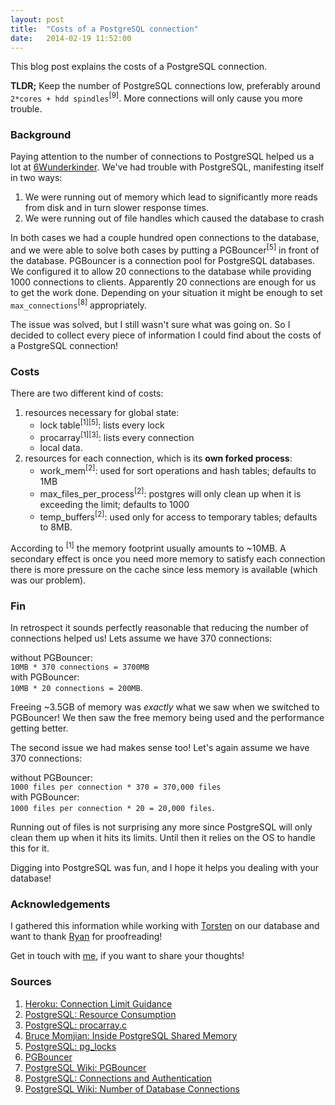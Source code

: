 ```yaml
---
layout: post
title:  "Costs of a PostgreSQL connection"
date:   2014-02-19 11:52:00
---
```


This blog post explains the costs of a PostgreSQL connection. 

__TLDR;__ Keep the number of PostgreSQL connections low, preferably around `2*cores + hdd spindles`<sup>\[9\]</sup>. More connections will only cause you more trouble.

### Background

Paying attention to the number of connections to PostgreSQL helped us a lot at [6Wunderkinder](http://www.6wunderkinder.com). We've had trouble with PostgreSQL, manifesting itself in two ways:

1. We were running out of memory which lead to significantly more reads from disk and in turn slower response times.
1. We were running out of file handles which caused the database to crash

In both cases we had a couple hundred open connections to the database, and we were able to solve both cases by putting a PGBouncer<sup>\[5\]</sup> in front of the database.
PGBouncer is a connection pool for PostgreSQL databases. We configured it to allow 20 connections to the database while providing 1000 connections to clients. Apparently 20 connections are enough for us to get the work done. Depending on your situation it might be enough to set `max_connections`<sup>\[8\]</sup> appropriately.

The issue was solved, but I still wasn't sure what was going on. So I decided to collect every piece of information I could find about the costs of a PostgreSQL connection!

### Costs

There are two different kind of costs: 

1. resources necessary for global state:
   * lock table<sup>\[1\]</sup><sup>\[5\]</sup>: lists every lock
   * procarray<sup>\[1\]</sup><sup>\[3\]</sup>: lists every connection
   * local data.
1. resources for each connection, which is its __own forked process__:
   * work\_mem<sup>\[2\]</sup>: used for sort operations and hash tables; defaults to 1MB
   * max\_files\_per\_process<sup>\[2\]</sup>: postgres will only clean up when it is exceeding the limit; defaults to 1000
   * temp\_buffers<sup>\[2\]</sup>: used only for access to temporary tables; defaults to 8MB.

According to <sup>\[1\]</sup> the memory footprint usually amounts to ~10MB. 
A secondary effect is once you need more memory to satisfy each connection there is more pressure on the cache since less memory is available (which was our problem).

### Fin

In retrospect it sounds perfectly reasonable that reducing the number of connections helped us! Lets assume we have 370 connections: 

without PGBouncer:<br/>
`10MB * 370 connections = 3700MB`<br/>
with PGBouncer:<br/>
`10MB * 20 connections = 200MB`.

Freeing ~3.5GB of memory was _exactly_ what we saw when we switched to PGBouncer! We then saw the free memory being used and the performance getting better.

The second issue we had makes sense too! Let's again assume we have 370 connections:

without PGBouncer:<br/>
`1000 files per connection * 370 = 370,000 files`<br/>
with PGBouncer:<br/>
`1000 files per connection * 20 = 20,000 files`.

Running out of files is not surprising any more since PostgreSQL will only clean them up when it hits its limits. Until then it relies on the OS to handle this for it.  

Digging into PostgreSQL was fun, and I hope it helps you dealing with your database!

### Acknowledgements 

I gathered this information while working with [Torsten](http://torsten.io) on our database and want to thank [Ryan](https://twitter.com/itchyankles) for proofreading!

Get in touch with [me](/about), if you want to share your thoughts!

### Sources

1. [Heroku: Connection Limit Guidance](https://postgres.heroku.com/blog/past/2013/11/22/connection\_limit\_guidance/)<br />
2. [PostgreSQL: Resource Consumption](http://www.postgresql.org/docs/9.3/static/runtime-config-resource.html)<br />
3. [PostgreSQL: procarray.c](http://doxygen.postgresql.org/procarray_8c_source.html)<br />
4. [Bruce Momjian:  Inside PostgreSQL Shared Memory](http://www.slideshare.net/PostgresOpen/inside-shmem)<br />
5. [PostgreSQL: pg\_locks](http://www.postgresql.org/docs/9.3/static/view-pg-locks.html)<br />
6. [PGBouncer](http://pgfoundry.org/projects/pgbouncer/)<br />
7. [PostgreSQL Wiki: PGBouncer](http://wiki.postgresql.org/wiki/PgBouncer)<br />
8. [PostgreSQL: Connections and Authentication](http://www.postgresql.org/docs/9.3/static/runtime-config-connection.html#GUC-MAX-CONNECTIONS)
9. [PostgreSQL Wiki: Number of Database Connections](http://wiki.postgresql.org/wiki/Number_Of_Database_Connections)<br/>
